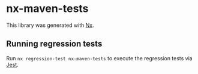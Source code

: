 # nx-maven-tests

This library was generated with [Nx](https://nx.dev).

## Running regression tests

Run `nx regression-test nx-maven-tests` to execute the regression tests via [Jest](https://jestjs.io).
